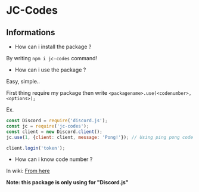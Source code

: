 # JC-Codes

## Informations


- How can i install the package ?

By writing ``npm i jc-codes`` command!

- How can i use the package ?


Easy, simple..

First thing require my package then write ``<packagename>.use(<codenumber>,<options>);``

Ex. 
```js
const Discord = require('discord.js');
const jc = require('jc-codes');
const client = new Discord.client();
jc.use(1, {client: client, message: 'Pong!'}); // Using ping pong code

client.login('token');
```


- How can i know code number ?

In wiki: [From here](https://github.com/JustCarry/JC-Codes/wiki)


**Note: this package is only using for "Discord.js"**

